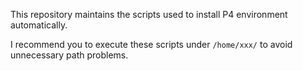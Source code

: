 This repository maintains the scripts used to install P4 environment automatically.

I recommend you to execute these scripts under `/home/xxx/` to avoid unnecessary path problems.
